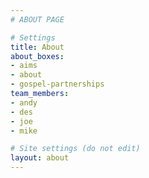 ```yaml
---
# ABOUT PAGE

# Settings
title: About
about_boxes:
- aims
- about
- gospel-partnerships
team_members:
- andy
- des
- joe
- mike

# Site settings (do not edit)
layout: about
---
```

